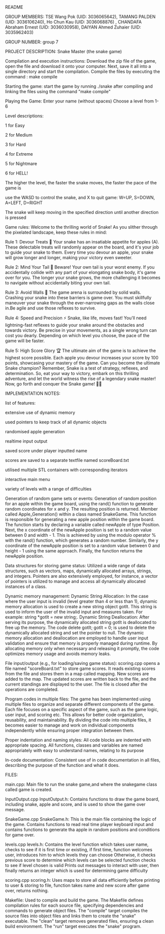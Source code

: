 README

GROUP MEMBERS: 
  TSE Wang Pok (UID: 3036065642), 
  TAMANG PALDEN (UID: 3036106240), 
  Ho Chun Kau (UID: 3036068876) , 
  CHANDAFA Abraham Ernest (UID: 3036030958),
  DAIYAN Ahmed Zuhaier (UID: 3035962403)
  
  
GROUP NUMBER: group 7

PROJECT DESCRIPTION: Snake Master (the snake game)

Compilation and execution instructions:
Download the zip file of the game, open the file and download it onto your computer. Next, save it all into a single directory and start the compilation.
Compile the files by executing the command : make compile

Starting the game: 
start the game by running ./snake after compiling and linking the files using the command "make compile"

Playing the Game:
Enter your name (without spaces)
Choose a level from 1-6

Level descriptions:

1 for Easy

2 for Medium

3 for Hard

4 for Extreme

5 for Nightmare

6 for HELL!

The higher the level, the faster the snake moves, the faster the pace of the game is

use the WASD to control the snake, and X to quit game:
W=UP,  S=DOWN,  A=LEFT,  D=RIGHT 

The snake will keep moving in the specified direction until another direction is pressed

Game rules:
Welcome to the thrilling world of Snake! 
As you slither through the pixelated landscape, keep these rules in mind:

Rule 1: Devour Treats 🍎
Your snake has an insatiable appetite for apples (A). These delectable treats will randomly appear on the board, and it's your job to guide your snake to them. Every time you devour an apple, your snake will grow longer and longer, making your victory even sweeter.

Rule 2: Mind Your Tail 🐍
Beware! Your own tail is your worst enemy. If you accidentally collide with any part of your elongating snake body, it's game over for you. The longer your snake grows, the more challenging it becomes to navigate without accidentally biting your own tail. 

Rule 3: Avoid Walls 🧱
The game arena is surrounded by solid walls. Crashing your snake into these barriers is game over. You must skillfully maneuver your snake through the ever-narrowing gaps as the walls close in.Be agile and use those reflexes to survive.

Rule 4: Speed and Precision ⚡️
Snake, like life, moves fast! You'll need lightning-fast reflexes to guide your snake around the obstacles and towards victory. Be precise in your movements, as a single wrong turn can cost you dearly. Depending on which level you choose, the pace of the game will be faster.

Rule 5: High Score Glory 🏆
The ultimate aim of the game is to achieve the highest score possible. Each apple you devour increases your score by 100 points, showcasing your mastery of the game. Can you become the ultimate Snake champion?
Remember, Snake is a test of strategy, reflexes, and determination. So, eat your way to victory, embark on this thrilling adventure, and let the world witness the rise of a legendary snake master!
Now, go forth and conquer the Snake game! 🐍🍎

IMPLEMENTATION NOTES:

list of features:

extensive use of dynamic memory

used pointers to keep track of all dynamic objects

randomised apple generation

realtime input output

saved score under player inputted name

scores are saved to a separate textfile named scoreBoard.txt

utilised multiple STL containers with corresponding iterators

interactive main menu

variety of levels with a range of difficulties

Generation of random game sets or events:
Generation of random position for an apple within the game board, using the rand() function to generate random coordinates for x and y. The resulting position is returned.
Member called Apple_Generation() within a class named SnakeGame. This function is responsible for generating a new apple position within the game board.
The function starts by declaring a variable called newApple of type Position.
Next, the x coordinate of the newApple position is set to a random value between 0 and width - 1. This is achieved by using the modulo operator % with the rand() function, which generates a random number.
Similarly, the y coordinate of the newApple position is set to a random value between 0 and height - 1 using the same approach.
Finally, the function returns the newApple position.


Data structures for storing game status:
Utilized a wide range of data structures, such as vectors, maps, dynamically allocated arrays, strings, and integers. Pointers are also extensively employed, for instance, a vector of pointers is utilized to manage and access all dynamically allocated instances of a class.

Dynamic memory management:
Dynamic String Allocation: In the case where the user input is invalid (level greater than 4 or less than 1), dynamic memory allocation is used to create a new string object gotIt. This string is used to inform the user of the invalid input and measures taken. For example: string *gotIt = new string;.
Dynamic String Deallocation: After serving its purpose, the dynamically allocated string gotIt is deallocated to free up the memory. The code delete gotIt; gotIt = 0; is used to delete the dynamically allocated string and set the pointer to null.
The dynamic memory allocation and deallocation are employed to handle user input validation and ensure that memory is properly managed during runtime. By allocating memory only when necessary and releasing it promptly, the code optimizes memory usage and avoids memory leaks.


File input/output (e.g., for loading/saving game status):
scoring.cpp opens a file named "scoreBoard.txt" to store game scores. It reads existing scores from the file and stores them in a map called mapping. New scores are added to the map. The updated scores are written back to the file, and the current standings are displayed to the user. The file is closed after the operations are completed.

Program codes in multiple files:
The game has been implemented using multiple files to organize and separate different components of the game. Each file focuses on a specific aspect of the game, such as the game logic, user input, and scoring etc. This allows for better code organization, reusability, and maintainability. By dividing the code into multiple files, it becomes easier to manage and work on individual components independently while ensuring proper integration between them.

Proper indentation and naming styles:
All code blocks are indented with appropriate spacing. All functions, classes and variables are named appropriately with easy to understand names, relating to its purpose

In-code documentation:
Consistent use of in code documentation in all files, describing the purpose of the function and what it does.


FILES:

main.cpp:
Main file to run the snake game,and where the snakegame class called game is created.


InputOutput.cpp InputOutput.h:
Contains functions to draw the game board, including snake, apple and score, and is used to show the game over message.


SnakeGame.cpp SnakeGame.h:
This is the main file containing the logic of the game. Contains functions to read real time player keyboard input and contains functions to generate tha apple in random positions and conditions for game over.


levels.cpp levels.h:
Contains the level function which takes user name, checks to see if it is first time or existing, if first time, function welcomes user, introduces him to which levels they can choose
Otherwise, it checks previous score to determine which levels can be selected
function checks to see if level chosen is valid
Prints out messages to interact with user, then finally returns an integer
which is used for determining game difficulty


scoring.cpp scoring.h: 
Uses maps to store all data efficiently before printing to user & storing to file, function takes name and new score after game over, returns nothing.


Makefile:
Used to compile and build the game. The Makefile defines compilation rules for each source file, specifying dependencies and commands to generate object files. The "compile" target compiles the source files into object files and links them to create the "snake" executable. The "clean" target removes generated files, ensuring a clean build environment. The "run" target executes the "snake" program.





